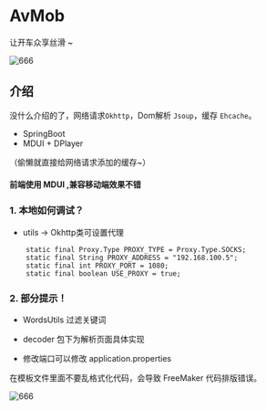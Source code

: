 # AvMob
让开车众享丝滑 ~ 

![666](https://ws1.sinaimg.cn/large/005LHiOnly1fvip0oqu56j30e80aoglq.jpg)

## 介绍

没什么介绍的了，网络请求`Okhttp`，Dom解析 `Jsoup`，缓存 `Ehcache`。

- SpringBoot
- MDUI + DPlayer

（偷懒就直接给网络请求添加的缓存~）

#### 前端使用 MDUI ,兼容移动端效果不错


### 1. 本地如何调试？

- utils -> Okhttp类可设置代理

```
    static final Proxy.Type PROXY_TYPE = Proxy.Type.SOCKS;
    static final String PROXY_ADDRESS = "192.168.100.5";
    static final int PROXY_PORT = 1080;
    static final boolean USE_PROXY = true;

```

### 2. 部分提示！

- WordsUtils 过滤关键词

- decoder 包下为解析页面具体实现

- 修改端口可以修改 application.properties

在模板文件里面不要乱格式化代码，会导致 FreeMaker 代码排版错误。

![666](https://ws1.sinaimg.cn/large/005LHiOnly1fvip85mjqoj31fy0p875f.jpg)


